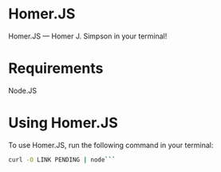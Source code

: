 # Homer.JS
Homer.JS — Homer J. Simpson in your terminal!

# Requirements
Node.JS

# Using Homer.JS
To use Homer.JS, run the following command in your terminal:
```bash
curl -O LINK PENDING | node```
